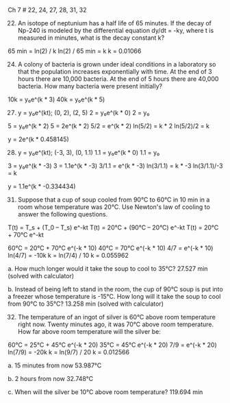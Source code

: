Ch 7 # 22, 24, 27, 28, 31, 32


22. An isotope of neptunium has a half life of 65 minutes. If the decay of Np-240 is modeled by the differential equation dy/dt = -ky, where t is measured in minutes, what is the decay constant k?

65 min = ln(2) / k
ln(2) / 65 min = k
k = 0.01066


24. A colony of bacteria is grown under ideal conditions in a laboratory so that the population increases exponentially with time. At the end of 3 hours there are 10,000 bacteria. At the end of 5 hours there are 40,000 bacteria. How many bacteria were present initially?

10k = y₀e^(k * 3)
40k = y₀e^(k * 5)


27. y = y₀e^(kt); (0, 2), (2, 5)
2 = y₀e^(k * 0)
2 = y₀

5 = y₀e^(k * 2)
5 = 2e^(k * 2)
5/2 = e^(k * 2)
ln(5/2) = k * 2
ln(5/2)/2 = k

y = 2e^(k * 0.458145)

28. y = y₀e^(kt); (-3, 3), (0, 1.1)
1.1 = y₀e^(k * 0)
1.1 = y₀

3 = y₀e^(k * -3)
3 = 1.1e^(k * -3)
3/1.1 = e^(k * -3)
ln(3/1.1) = k * -3
ln(3/1.1)/-3 = k

y = 1.1e^(k * -0.334434)

31. Suppose that a cup of soup cooled from 90°C to 60°C in 10 min in a room whose temperature was 20°C. Use Newton's law of cooling to answer the following questions.

T(t) = T_s + (T_0 – T_s) e^-kt
T(t) = 20°C + (90°C – 20°C) e^-kt
T(t) = 20°C + 70°C e^-kt

60°C = 20°C + 70°C e^(-k * 10)
40°C = 70°C e^(-k * 10)
4/7 = e^(-k * 10)
ln(4/7) = -10k
k = ln(7/4) / 10
k = 0.055962

a. How much longer would it take the soup to cool to 35°C?
27.527 min (solved with calculator)

b. Instead of being left to stand in the room, the cup of 90°C soup is put into a freezer whose temperature is -15°C. How long will it take the soup to cool from 90°C to 35°C?
13.258 min (solved with calculator)


32. The temperature of an ingot of silver is 60°C above room temperature right now. Twenty minutes ago, it was 70°C above room temperature. How far above room temperature will the silver be:

60°C = 25°C + 45°C e^(-k * 20)
35°C = 45°C e^(-k * 20)
7/9 = e^(-k * 20)
ln(7/9) = -20k
k = ln(9/7) / 20
k = 0.012566

a. 15 minutes from now
53.987°C

b. 2 hours from now
32.748°C

c. When will the silver be 10°C above room temperature?
119.694 min
